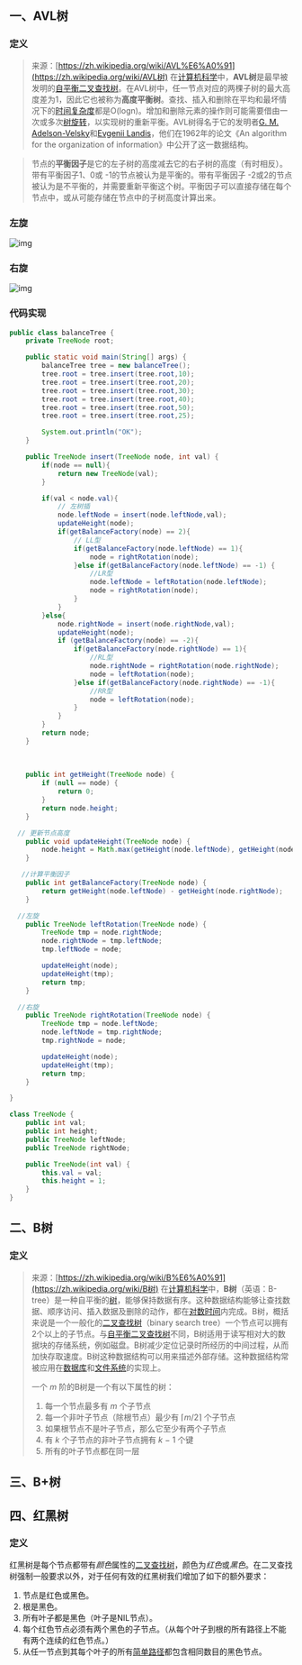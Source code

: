 ## 一、AVL树

### 定义

> 来源：[https://zh.wikipedia.org/wiki/AVL%E6%A0%91](https://zh.wikipedia.org/wiki/AVL树)
> 在[计算机科学](https://zh.wikipedia.org/wiki/计算机科学)中，**AVL树**是最早被发明的[自平衡二叉查找树](https://zh.wikipedia.org/wiki/自平衡二叉查找树)。在AVL树中，任一节点对应的两棵子树的最大高度差为1，因此它也被称为**高度平衡树**。查找、插入和删除在平均和最坏情况下的[时间复杂度](https://zh.wikipedia.org/wiki/时间复杂度)都是O(logn)。增加和删除元素的操作则可能需要借由一次或多次[树旋转](https://zh.wikipedia.org/wiki/树旋转)，以实现树的重新平衡。AVL树得名于它的发明者[G. M. Adelson-Velsky](https://zh.wikipedia.org/wiki/格奥尔吉·阿杰尔松-韦利斯基)和[Evgenii Landis](https://zh.wikipedia.org/w/index.php?title=Evgenii_Landis&action=edit&redlink=1)，他们在1962年的论文《An algorithm for the organization of information》中公开了这一数据结构。

> 节点的**平衡因子**是它的左子树的高度减去它的右子树的高度（有时相反）。带有平衡因子1、0或 -1的节点被认为是平衡的。带有平衡因子 -2或2的节点被认为是不平衡的，并需要重新平衡这个树。平衡因子可以直接存储在每个节点中，或从可能存储在节点中的子树高度计算出来。

### 左旋

![img](https://gitee.com/nieyunshu/picture/raw/master/img/20220219220901.jpg)

### 右旋

![img](https://gitee.com/nieyunshu/picture/raw/master/img/20220219220908.jpg)

### 代码实现

```java
public class balanceTree {
    private TreeNode root;

    public static void main(String[] args) {
        balanceTree tree = new balanceTree();
        tree.root = tree.insert(tree.root,10);
        tree.root = tree.insert(tree.root,20);
        tree.root = tree.insert(tree.root,30);
        tree.root = tree.insert(tree.root,40);
        tree.root = tree.insert(tree.root,50);
        tree.root = tree.insert(tree.root,25);

        System.out.println("OK");
    }

    public TreeNode insert(TreeNode node, int val) {
        if(node == null){
            return new TreeNode(val);
        }

        if(val < node.val){
            // 左树插
            node.leftNode = insert(node.leftNode,val);
            updateHeight(node);
            if(getBalanceFactory(node) == 2){
                // LL型
                if(getBalanceFactory(node.leftNode) == 1){
                    node = rightRotation(node);
                }else if(getBalanceFactory(node.leftNode) == -1) {
                    //LR型
                    node.leftNode = leftRotation(node.leftNode);
                    node = rightRotation(node);
                }
            }
        }else{
            node.rightNode = insert(node.rightNode,val);
            updateHeight(node);
            if (getBalanceFactory(node) == -2){
                if(getBalanceFactory(node.rightNode) == 1){
                    //RL型
                    node.rightNode = rightRotation(node.rightNode);
                    node = leftRotation(node);
                }else if(getBalanceFactory(node.rightNode) == -1){
                    //RR型
                    node = leftRotation(node);
                }
            }
        }
        return node;
    }
  
  
  
    public int getHeight(TreeNode node) {
        if (null == node) {
            return 0;
        }
        return node.height;
    }

  // 更新节点高度
    public void updateHeight(TreeNode node) {
        node.height = Math.max(getHeight(node.leftNode), getHeight(node.rightNode)) + 1;
    }

   //计算平衡因子
    public int getBalanceFactory(TreeNode node) {
        return getHeight(node.leftNode) - getHeight(node.rightNode);
    }

  //左旋
    public TreeNode leftRotation(TreeNode node) {
        TreeNode tmp = node.rightNode;
        node.rightNode = tmp.leftNode;
        tmp.leftNode = node;

        updateHeight(node);
        updateHeight(tmp);
        return tmp;
    }

  //右旋
    public TreeNode rightRotation(TreeNode node) {
        TreeNode tmp = node.leftNode;
        node.leftNode = tmp.rightNode;
        tmp.rightNode = node;

        updateHeight(node);
        updateHeight(tmp);
        return tmp;
    }

}

class TreeNode {
    public int val;
    public int height;
    public TreeNode leftNode;
    public TreeNode rightNode;

    public TreeNode(int val) {
        this.val = val;
        this.height = 1;
    }
}

```

## 二、B树

### 定义

> 来源：[https://zh.wikipedia.org/wiki/B%E6%A0%91](https://zh.wikipedia.org/wiki/B树)
> 在[计算机科学](https://zh.wikipedia.org/wiki/计算机科学)中，**B树**（英语：B-tree）是一种自平衡的[树](https://zh.wikipedia.org/wiki/树_(数据结构))，能够保持数据有序。这种数据结构能够让查找数据、顺序访问、插入数据及删除的动作，都在[对数时间](https://zh.wikipedia.org/wiki/时间复杂度#对数时间)内完成。B树，概括来说是一个一般化的[二叉查找树](https://zh.wikipedia.org/wiki/二元搜尋樹)（binary search tree）一个节点可以拥有2个以上的子节点。与[自平衡二叉查找树](https://zh.wikipedia.org/wiki/自平衡二叉查找树)不同，B树适用于读写相对大的数据块的存储系统，例如磁盘。B树减少定位记录时所经历的中间过程，从而加快存取速度。B树这种数据结构可以用来描述外部存储。这种数据结构常被应用在[数据库](https://zh.wikipedia.org/wiki/数据库)和[文件系统](https://zh.wikipedia.org/wiki/文件系统)的实现上。
>
> 一个 *m* 阶的B树是一个有以下属性的树：
>1. 每一个节点最多有 *m* 个子节点
>2. 每一个非叶子节点（除根节点）最少有 ⌈*m*/2⌉ 个子节点
>3. 如果根节点不是叶子节点，那么它至少有两个子节点
>4. 有 *k* 个子节点的非叶子节点拥有 *k* − 1 个键
>5. 所有的叶子节点都在同一层

## 三、B+树



## 四、红黑树

### 定义

红黑树是每个节点都带有*颜色*属性的[二叉查找树](https://zh.wikipedia.org/wiki/二元搜尋樹)，颜色为*红色*或*黑色*。在二叉查找树强制一般要求以外，对于任何有效的红黑树我们增加了如下的额外要求：
1. 节点是红色或黑色。
2. 根是黑色。
3. 所有叶子都是黑色（叶子是NIL节点）。
4. 每个红色节点必须有两个黑色的子节点。（从每个叶子到根的所有路径上不能有两个连续的红色节点。）
5. 从任一节点到其每个叶子的所有[简单路径](https://zh.wikipedia.org/wiki/道路_(图论))都包含相同数目的黑色节点。

